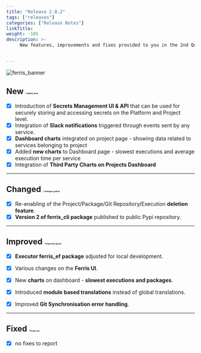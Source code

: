```yaml
---
title: "Release 2.0.2"
tags: ["releases"] 
categories: ["Release Notes"]
linkTitle:
weight: -105
description: >-
     New features, improvements and fixes provided to you in the 2nd Quarter of the year 2022.


---
```


![ferris_banner](/images/ferris_banner.png)



## New <img src="/images/added_blue.png" alt="added_blue" style="zoom:25%;" />

- [x] Introduction of **Secrets Management UI & API** that can be used for securely storing and accessing secrets on the Platform and Project level.
- [x] Integration of **Slack notifications** triggered through events sent by any service.
- [x] **Dashboard charts** integrated on project page - showing data related to services belonging to project
- [x] Added **new charts** to Dashboard page - slowest executions and average execution time per service
- [x] Integration of **Third Party Charts on Projects Dashboard**

---

## Changed <img src="/images/changed_yellow.png" alt="changed_yellow" style="zoom:25%;" /> 

- [x] Re-enabling of the Project/Package/Git Repository/Execution **deletion feature**. 
- [x] **Version 2 of ferris_cli package** published to public Pypi repository.

---

## Improved <img src="/images/improved_green.png" alt="improved_green" style="zoom:25%;" />

- [x] **Executor ferris_ef package** adjusted for local development.
- [x] Various changes on the **Ferris UI**.
- [x] New **charts** on dashboard - **slowest executions and packages**.
- [x] Introduced **module based translations** instead of global translations.
- [x] Improved **Git Synchronisation error handling**.


---

## Fixed <img src="/images/fixed_red.png" alt="fixed_red" style="zoom:25%;" />

- [x] no fixes to report
